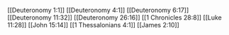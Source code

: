 [[Deuteronomy 1:1]]
[[Deuteronomy 4:1]]
[[Deuteronomy 6:17]]
[[Deuteronomy 11:32]]
[[Deuteronomy 26:16]]
[[1 Chronicles 28:8]]
[[Luke 11:28]]
[[John 15:14]]
[[1 Thessalonians 4:1]]
[[James 2:10]]
